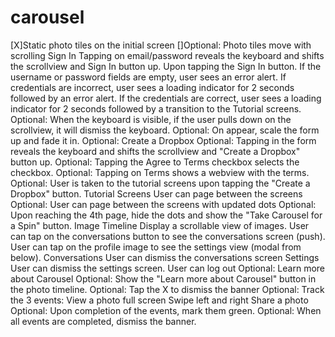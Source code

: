 # carousel

[X]Static photo tiles on the initial screen
[]Optional: Photo tiles move with scrolling
Sign In
Tapping on email/password reveals the keyboard and shifts the scrollview and Sign In button up.
Upon tapping the Sign In button.
If the username or password fields are empty, user sees an error alert.
If credentials are incorrect, user sees a loading indicator for 2 seconds followed by an error alert.
If the credentials are correct, user sees a loading indicator for 2 seconds followed by a transition to the Tutorial screens.
Optional: When the keyboard is visible, if the user pulls down on the scrollview, it will dismiss the keyboard.
Optional: On appear, scale the form up and fade it in.
Optional: Create a Dropbox
Optional: Tapping in the form reveals the keyboard and shifts the scrollview and "Create a Dropbox" button up.
Optional: Tapping the Agree to Terms checkbox selects the checkbox.
Optional: Tapping on Terms shows a webview with the terms.
Optional: User is taken to the tutorial screens upon tapping the "Create a Dropbox" button.
Tutorial Screens
User can page between the screens
Optional: User can page between the screens with updated dots
Optional: Upon reaching the 4th page, hide the dots and show the "Take Carousel for a Spin" button.
Image Timeline
Display a scrollable view of images.
User can tap on the conversations button to see the conversations screen (push).
User can tap on the profile image to see the settings view (modal from below).
Conversations
User can dismiss the conversations screen
Settings
User can dismiss the settings screen.
User can log out
Optional: Learn more about Carousel
Optional: Show the "Learn more about Carousel" button in the photo timeline.
Optional: Tap the X to dismiss the banner
Optional: Track the 3 events:
View a photo full screen
Swipe left and right
Share a photo
Optional: Upon completion of the events, mark them green.
Optional: When all events are completed, dismiss the banner.
